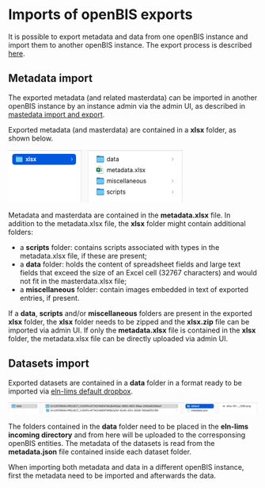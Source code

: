 # Imports of openBIS exports

It is possible to export metadata and data from one openBIS instance and import them to another openBIS instance.
The export process is described [here](../../general-users/data-export.md).


## Metadata import

The exported metadata (and related masterdata) can be imported in another openBIS instance by an instance admin via the admin UI, as described in [mastedata import and export](./masterdata-exports-and-imports.md). 

Exported metadata (and masterdata) are contained in a **xlsx** folder, as shown below.

![image info](img/xlsx-folder-content.png)


Metadata and masterdata are contained in the **metadata.xlsx** file. In addition to the metadata.xlsx file, the **xlsx** folder might contain additional folders:
- a **scripts** folder: contains scripts associated with types in the metadata.xlsx file, if these are present; 
- a **data** folder: holds the content of spreadsheet fields and large text fields that exceed the size of an Excel cell (32767 characters) and would not fit in the masterdata.xlsx file;
- a **miscellaneous** folder: contain images embedded in text of exported entries, if present.


If a **data**, **scripts** and/or **miscellaneous** folders are present in the exported **xlsx** folder, the **xlsx** folder needs to be zipped and the **xlsx.zip** file can be imported via admin UI.
If only the **metadata.xlsx** file is contained in the **xlsx** folder, the metadata.xlsx file can be directly uploaded via admin UI.



## Datasets import

Exported datasets are contained in a **data** folder in a format ready to be imported via [eln-lims default dropbox](../../general-users/data-upload.md#data-upload-via-dropbox).

![image info](img/import-data-folder.png)

The folders contained in the **data** folder need to be placed in the **eln-lims incoming directory** and from here will be uploaded to the corresponsing openBIS entities. The metadata of the datasets is read from the **metadata.json** file contained inside each dataset folder.

When importing both metadata and data in a different openBIS instance, first the metadata need to be imported and afterwards the data. 



